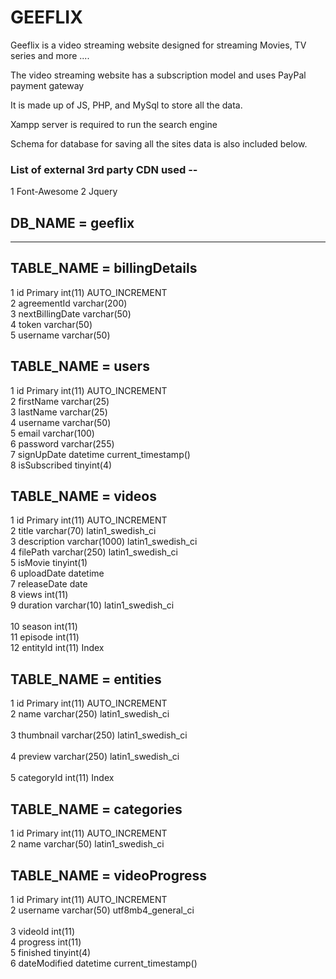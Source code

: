 # GEEFLIX 

Geeflix is a video streaming website designed for streaming Movies, TV series and more .... 

The video streaming website has a subscription model and uses PayPal payment gateway

It is made up of JS, PHP, and MySql to store all the data.

Xampp server is required to run the search engine

Schema for database for saving all the sites data is also included below.


### List of external 3rd party CDN used --

1 Font-Awesome
2 Jquery


## DB_NAME = geeflix

------------------------------------------------------------------------------------------------

## TABLE_NAME = billingDetails


1	id Primary	    int(11)         AUTO_INCREMENT	<br>
2	agreementId	    varchar(200)					<br>
3	nextBillingDate	varchar(50)						<br>
4	token	        varchar(50)						<br>
5	username	    varchar(50)						<br>












## TABLE_NAME = users

1   id Primary	    int(11)		    AUTO_INCREMENT		<br>
2	firstName	    varchar(25)							<br>
3	lastName	    varchar(25)							<br>
4	username	    varchar(50)							<br>
5	email	        varchar(100)						<br>
6	password	    varchar(255)						<br>
7	signUpDate	    datetime		current_timestamp()	<br>
8	isSubscribed	tinyint(4)							<br>



## TABLE_NAME = videos


1 	id Primary 	    int(11) 	    AUTO_INCREMENT 		<br>
2 	title 	        varchar(70) 	latin1_swedish_ci 	<br>
3 	description 	varchar(1000) 	latin1_swedish_ci 	<br>
4 	filePath 	    varchar(250) 	latin1_swedish_ci 	<br>
5 	isMovie 	    tinyint(1) 							<br>
6 	uploadDate 	    datetime 							<br>
7 	releaseDate 	date 								<br>
8 	views 	        int(11) 							<br>
9 	duration 	    varchar(10)     latin1_swedish_ci 	<br>	
10 	season 	        int(11) 							<br>
11 	episode 	    int(11) 							<br>
12 	entityId	    int(11)         Index 				<br>


## TABLE_NAME = entities


1 	id Primary 	    int(11) 	    AUTO_INCREMENT 		<br>
2 	name 	        varchar(250) 	latin1_swedish_ci 	<br>	
3 	thumbnail 	    varchar(250) 	latin1_swedish_ci 	<br>	
4 	preview 	    varchar(250) 	latin1_swedish_ci 	<br>	
5 	categoryId 	    int(11) 		Index 				<br>


## TABLE_NAME = categories


1 	id Primary 	    int(11) 		AUTO_INCREMENT 		<br>
2 	name 	        varchar(50) 	latin1_swedish_ci 	<br>


## TABLE_NAME = videoProgress


1	id Primary	    int(11)			AUTO_INCREMENT		<br>
2	username	    varchar(50)     utf8mb4_general_ci	<br>	
3	videoId	        int(11)								<br>
4	progress	    int(11)								<br>
5	finished	    tinyint(4)							<br>
6	dateModified	datetime        current_timestamp()	<br>		
















